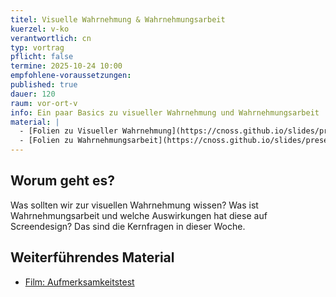 ```yaml
---
titel: Visuelle Wahrnehmung & Wahrnehmungsarbeit
kuerzel: v-ko
verantwortlich: cn
typ: vortrag
pflicht: false
termine: 2025-10-24 10:00
empfohlene-voraussetzungen: 
published: true
dauer: 120
raum: vor-ort-v
info: Ein paar Basics zu visueller Wahrnehmung und Wahrnehmungsarbeit
material: |
  - [Folien zu Visueller Wahrnehmung](https://cnoss.github.io/slides/presentations/screendesign/visuelle-wahrnehmung/)
  - [Folien zu Wahrnehmungsarbeit](https://cnoss.github.io/slides/presentations/screendesign/wahrnehmungsarbeit/)
---
```



## Worum geht es?

Was sollten wir zur visuellen Wahrnehmung wissen? Was ist Wahrnehmungsarbeit und welche Auswirkungen hat diese auf Screendesign?
Das sind die Kernfragen in dieser Woche. 

## Weiterführendes Material

* [Film: Aufmerksamkeitstest](https://www.youtube.com/watch?v=flxmavrgMAo)
<!--* [Folien zu Körper und Umwelterfahrungen](../../download/inputs/woche-3/020-koerper-und-umwelterfahrung.pdf)-->
<!-- * [Folien zu Proportionen](../../download/inputs/woche-3/030-proportion.pdf) -->

